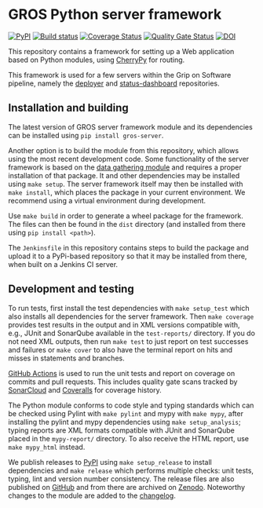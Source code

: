 # GROS Python server framework

[![PyPI](https://img.shields.io/pypi/v/gros-server.svg)](https://pypi.python.org/pypi/gros-server)
[![Build 
status](https://github.com/grip-on-software/server-framework/actions/workflows/server-tests.yml/badge.svg)](https://github.com/grip-on-software/server-framework/actions/workflows/server-tests.yml)
[![Coverage 
Status](https://coveralls.io/repos/github/grip-on-software/server-framework/badge.svg?branch=master)](https://coveralls.io/github/grip-on-software/server-framework?branch=master)
[![Quality Gate
Status](https://sonarcloud.io/api/project_badges/measure?project=grip-on-software_server-framework&metric=alert_status)](https://sonarcloud.io/project/overview?id=grip-on-software_server-framework)
[![DOI](https://zenodo.org/badge/DOI/10.5281/zenodo.11580150.svg)](https://doi.org/10.5281/zenodo.11580150)

This repository contains a framework for setting up a Web application based on 
Python modules, using [CherryPy](https://cherrypy.dev/) for routing.

This framework is used for a few servers within the Grip on Software pipeline, 
namely the [deployer](https://github.com/grip-on-software/deployer) and 
[status-dashboard](https://github.com/grip-on-software/status-dashboard) 
repositories.

## Installation and building

The latest version of GROS server framework module and its dependencies can be 
installed using `pip install gros-server`.

Another option is to build the module from this repository, which allows using 
the most recent development code. Some functionality of the server framework is 
based on the [data gathering module](https://pypi.org/project/gros-gatherer/) 
and requires a proper installation of that package. It and other dependencies 
may be installed using `make setup`. The server framework itself may then be 
installed with `make install`, which places the package in your current 
environment. We recommend using a virtual environment during development.

Use `make build` in order to generate a wheel package for the framework. The 
files can then be found in the `dist` directory (and installed from there using 
`pip install <path>`).

The `Jenkinsfile` in this repository contains steps to build the package and 
upload it to a PyPi-based repository so that it may be installed from there, 
when built on a Jenkins CI server.

## Development and testing

To run tests, first install the test dependencies with `make setup_test` which 
also installs all dependencies for the server framework. Then `make coverage` 
provides test results in the output and in XML versions compatible with, e.g., 
JUnit and SonarQube available in the `test-reports/` directory. If you do not 
need XML outputs, then run `make test` to just report on test successes and 
failures or `make cover` to also have the terminal report on hits and misses in 
statements and branches.

[GitHub Actions](https://github.com/grip-on-software/server-framework/actions) 
is used to run the unit tests and report on coverage on commits and pull 
requests. This includes quality gate scans tracked by 
[SonarCloud](https://sonarcloud.io/project/overview?id=grip-on-software_server-framework) 
and [Coveralls](https://coveralls.io/github/grip-on-software/server-framework) 
for coverage history.

The Python module conforms to code style and typing standards which can be 
checked using Pylint with `make pylint` and mypy with `make mypy`, after 
installing the pylint and mypy dependencies using `make setup_analysis`; typing 
reports are XML formats compatible with JUnit and SonarQube placed in the 
`mypy-report/` directory. To also receive the HTML report, use `make mypy_html` 
instead.

We publish releases to [PyPI](https://pypi.org/project/gros-server/) using 
`make setup_release` to install dependencies and `make release` which performs 
multiple checks: unit tests, typing, lint and version number consistency. The 
release files are also published on 
[GitHub](https://github.com/grip-on-software/server-framework/releases) and 
from there are archived on 
[Zenodo](https://zenodo.org/doi/10.5281/zenodo.11580149). Noteworthy changes to 
the module are added to the [changelog](CHANGELOG.md).
